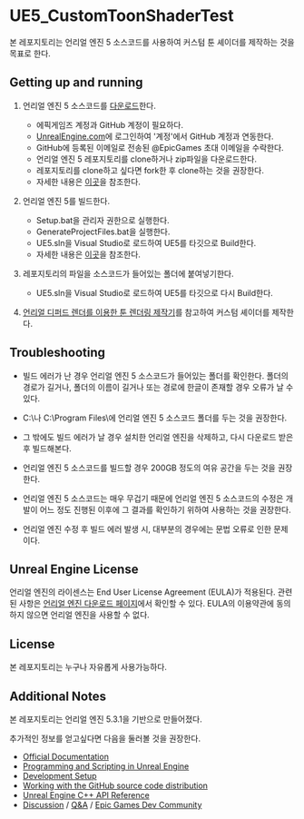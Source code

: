 # UE5_CustomToonShaderTest

본 레포지토리는 언리얼 엔진 5 소스코드를 사용하여 커스텀 툰 셰이더를 제작하는 것을 목표로 한다.

## Getting up and running

1. 언리얼 엔진 5 소스코드를 [다운로드](https://github.com/EpicGames/UnrealEngine)한다.

    - 에픽게임즈 계정과 GitHub 계정이 필요하다.
    - [UnrealEngine.com](https://www.unrealengine.com/ko)에 로그인하여 '계정'에서 GitHub 계정과 연동한다.
    - GitHub에 등록된 이메일로 전송된 @EpicGames 초대 이메일을 수락한다.
    - 언리얼 엔진 5 레포지토리를 clone하거나 zip파일을 다운로드한다.
    - 레포지토리를 clone하고 싶다면 fork한 후 clone하는 것을 권장한다.
    - 자세한 내용은 [이곳](https://www.unrealengine.com/ko/ue-on-github)을 참조한다.

2. 언리얼 엔진 5를 빌드한다.
    - Setup.bat을 관리자 권한으로 실행한다.
    - GenerateProjectFiles.bat을 실행한다.
    - UE5.sln을 Visual Studio로 로드하여 UE5를 타깃으로 Build한다.
    - 자세한 내용은 [이곳](https://docs.unrealengine.com/5.3/ko/downloading-unreal-engine-source-code/)을 참조한다.

3. 레포지토리의 파일을 소스코드가 들어있는 폴더에 붙여넣기한다.
    - UE5.sln을 Visual Studio로 로드하여 UE5를 타깃으로 다시 Build한다.

4. [언리얼 디퍼드 렌더를 이용한 툰 렌더링 제작기](https://epiclounge.co.kr/contents/replay_view.php?idx=1270)를 참고하여 커스텀 셰이더를 제작한다.

## Troubleshooting

- 빌드 에러가 난 경우 언리얼 엔진 5 소스코드가 들어있는 폴더를 확인한다. 폴더의 경로가 길거나, 폴더의 이름이 길거나 또는 경로에 한글이 존재할 경우 오류가 날 수 있다.

- C:\나 C:\Program Files\에 언리얼 엔진 5 소스코드 폴더를 두는 것을 권장한다.

- 그 밖에도 빌드 에러가 날 경우 설치한 언리얼 엔진을 삭제하고, 다시 다운로드 받은 후 빌드해본다.

- 언리얼 엔진 5 소스코드를 빌드할 경우 200GB 정도의 여유 공간을 두는 것을 권장한다.

- 언리얼 엔진 5 소스코드는 매우 무겁기 때문에 언리얼 엔진 5 소스코드의 수정은 개발이 어느 정도 진행된 이후에 그 결과를 확인하기 위하여 사용하는 것을 권장한다.

- 언리얼 엔진 수정 후 빌드 에러 발생 시, 대부분의 경우에는 문법 오류로 인한 문제이다.

## Unreal Engine License

언리얼 엔진의 라이센스는 End User License Agreement (EULA)가 적용된다. 관련된 사항은 [언리얼 엔진 다운로드 페이지](https://www.unrealengine.com/ko/download)에서 확인할 수 있다. EULA의 이용약관에 동의하지 않으면 언리얼 엔진을 사용할 수 없다.

## License

본 레포지토리는 누구나 자유롭게 사용가능하다.

## Additional Notes

본 레포지토리는 언리얼 엔진 5.3.1을 기반으로 만들어졌다.

추가적인 정보를 얻고싶다면 다음을 둘러볼 것을 권장한다.
- [Official Documentation](https://docs.unrealengine.com)
- [Programming and Scripting in Unreal Engine](https://docs.unrealengine.com/unreal-engine-programming-and-scripting)
- [Development Setup](https://docs.unrealengine.com/setting-up-your-development-environment-for-cplusplus-in-unreal-engine/)
- [Working with the GitHub source code distribution](https://docs.unrealengine.com/downloading-unreal-engine-source-code)
- [Unreal Engine C++ API Reference](https://docs.unrealengine.com/API)
- [Discussion](https://forums.unrealengine.com/latest?exclude_tag=question) / [Q&A](https://forums.unrealengine.com/tag/question) / [Epic Games Dev Community](https://dev.epicgames.com/community/)

